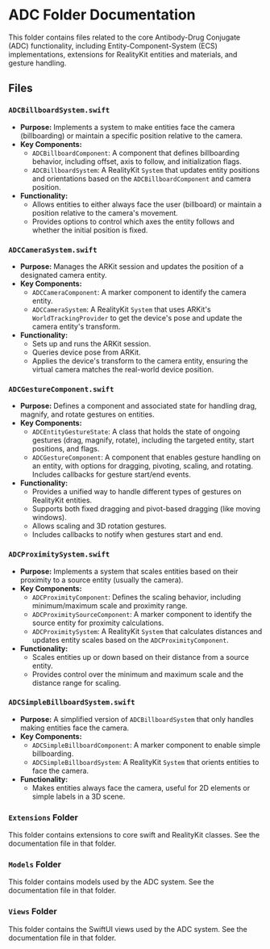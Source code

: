 # ADC Folder Documentation

This folder contains files related to the core Antibody-Drug Conjugate (ADC) functionality, including Entity-Component-System (ECS) implementations, extensions for RealityKit entities and materials, and gesture handling.

## Files

### `ADCBillboardSystem.swift`

*   **Purpose:** Implements a system to make entities face the camera (billboarding) or maintain a specific position relative to the camera.
*   **Key Components:**
    *   `ADCBillboardComponent`: A component that defines billboarding behavior, including offset, axis to follow, and initialization flags.
    *   `ADCBillboardSystem`: A RealityKit `System` that updates entity positions and orientations based on the `ADCBillboardComponent` and camera position.
*   **Functionality:**
    *   Allows entities to either always face the user (billboard) or maintain a position relative to the camera's movement.
    *   Provides options to control which axes the entity follows and whether the initial position is fixed.

### `ADCCameraSystem.swift`

*   **Purpose:** Manages the ARKit session and updates the position of a designated camera entity.
*   **Key Components:**
    *   `ADCCameraComponent`: A marker component to identify the camera entity.
    *   `ADCCameraSystem`: A RealityKit `System` that uses ARKit's `WorldTrackingProvider` to get the device's pose and update the camera entity's transform.
*   **Functionality:**
    *   Sets up and runs the ARKit session.
    *   Queries device pose from ARKit.
    *   Applies the device's transform to the camera entity, ensuring the virtual camera matches the real-world device position.

### `ADCGestureComponent.swift`

*   **Purpose:** Defines a component and associated state for handling drag, magnify, and rotate gestures on entities.
*   **Key Components:**
    *   `ADCEntityGestureState`: A class that holds the state of ongoing gestures (drag, magnify, rotate), including the targeted entity, start positions, and flags.
    *   `ADCGestureComponent`: A component that enables gesture handling on an entity, with options for dragging, pivoting, scaling, and rotating. Includes callbacks for gesture start/end events.
*   **Functionality:**
    *   Provides a unified way to handle different types of gestures on RealityKit entities.
    *   Supports both fixed dragging and pivot-based dragging (like moving windows).
    *   Allows scaling and 3D rotation gestures.
    *   Includes callbacks to notify when gestures start and end.

### `ADCProximitySystem.swift`

*   **Purpose:** Implements a system that scales entities based on their proximity to a source entity (usually the camera).
*   **Key Components:**
    *   `ADCProximityComponent`: Defines the scaling behavior, including minimum/maximum scale and proximity range.
    *   `ADCProximitySourceComponent`: A marker component to identify the source entity for proximity calculations.
    *   `ADCProximitySystem`: A RealityKit `System` that calculates distances and updates entity scales based on the `ADCProximityComponent`.
*   **Functionality:**
    *   Scales entities up or down based on their distance from a source entity.
    *   Provides control over the minimum and maximum scale and the distance range for scaling.

### `ADCSimpleBillboardSystem.swift`

*   **Purpose:** A simplified version of `ADCBillboardSystem` that only handles making entities face the camera.
*   **Key Components:**
    *   `ADCSimpleBillboardComponent`: A marker component to enable simple billboarding.
    *   `ADCSimpleBillboardSystem`: A RealityKit `System` that orients entities to face the camera.
*   **Functionality:**
    *   Makes entities always face the camera, useful for 2D elements or simple labels in a 3D scene.

### `Extensions` Folder
This folder contains extensions to core swift and RealityKit classes. See the documentation file in that folder.

### `Models` Folder
This folder contains models used by the ADC system. See the documentation file in that folder.

### `Views` Folder
This folder contains the SwiftUI views used by the ADC system. See the documentation file in that folder. 